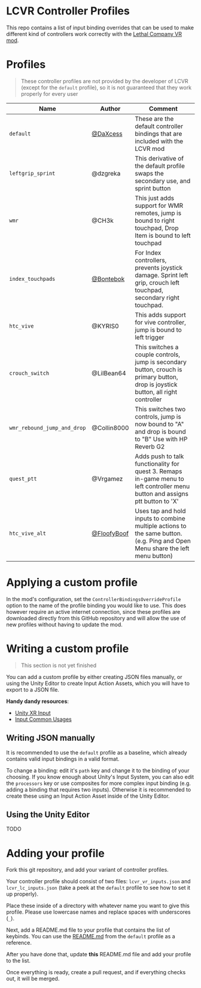 # LCVR Controller Profiles

This repo contains a list of input binding overrides that can be used to make different kind of controllers work correctly with the [Lethal Company VR mod](https://github.com/DaXcess/LCVR).

# Profiles

> These controller profiles are not provided by the developer of LCVR (except for the `default` profile), so it is not guaranteed that they work properly for every user

| Name                        | Author                                   | Comment                                                                                                                            |
| --------------------------- | ---------------------------------------- | ---------------------------------------------------------------------------------------------------------------------------------- |
| `default`                   | [@DaXcess](https://github.com/DaXcess)   | These are the default controller bindings that are included with the LCVR mod                                                      |
| `leftgrip_sprint`           | @dzgreka                                 | This derivative of the default profile swaps the secondary use, and sprint button                                                  |
| `wmr`                       | @CH3k                                    | This just adds support for WMR remotes, jump is bound to right touchpad, Drop Item is bound to left touchpad                       |
| `index_touchpads`           | [@Bontebok](https://github.com/Bontebok) | For Index controllers, prevents joystick damage. Sprint left grip, crouch left touchpad, secondary right touchpad.                 |
| `htc_vive`                  | @KYRIS0                                  | This adds support for vive controller, jump is bound to left trigger                                                               |
| `crouch_switch`             | @LilBean64                               | This switches a couple controls, jump is secondary button, crouch is primary button, drop is joystick button, all right controller |
| `wmr_rebound_jump_and_drop` | @Collin8000                              | This switches two controls, jump is now bound to "A" and drop is bound to "B" Use with HP Reverb G2                                |
| `quest_ptt`                 | @Vrgamez                                 | Adds push to talk functionality for quest 3. Remaps in-game menu to left controller menu button and assigns ptt button to 'X'      |
| `htc_vive_alt`              | [@FloofyBoof](https://github.com/FloofyBoof) | Uses tap and hold inputs to combine multiple actions to the same button. (e.g. Ping and Open Menu share the left menu button)  |

# Applying a custom profile

In the mod's configuration, set the `ControllerBindingsOverrideProfile` option to the name of the profile binding you would like to use. This does however require an active internet connection, since these profiles are downloaded directly from this GitHub repository and will allow the use of new profiles without having to update the mod.

# Writing a custom profile

> This section is not yet finished

You can add a custom profile by either creating JSON files manually, or using the Unity Editor to create Input Action Assets, which you will have to export to a JSON file.

**Handy dandy resources**:

- [Unity XR Input](https://docs.unity3d.com/Manual/xr_input.html)
- [Input Common Usages](https://docs.unity3d.com/ScriptReference/XR.CommonUsages.html)

## Writing JSON manually

It is recommended to use the `default` profile as a baseline, which already contains valid input bindings in a valid format.

To change a binding: edit it's `path` key and change it to the binding of your choosing. If you know enough about Unity's Input System, you can also edit the `processors` key or use composites for more complex input binding (e.g. adding a binding that requires two inputs). Otherwise it is recommended to create these using an Input Action Asset inside of the Unity Editor.

## Using the Unity Editor

TODO

# Adding your profile

Fork this git repository, and add your variant of controller profiles.

Your controller profile should consist of two files: `lcvr_vr_inputs.json` and `lcvr_lc_inputs.json` (take a peek at the `default` profile to see how to set it up properly).

Place these inside of a directory with whatever name you want to give this profile. Please use lowercase names and replace spaces with underscores (`_`).

Next, add a README.md file to your profile that contains the list of keybinds. You can use the [README.md](default/README.md) from the `default` profile as a reference.

After you have done that, update **this** README.md file and add your profile to the list.

Once everything is ready, create a pull request, and if everything checks out, it will be merged.
